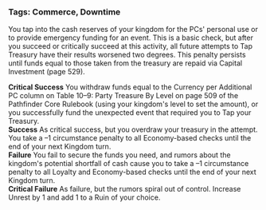 ### Tags: Commerce, Downtime

You tap into the cash reserves of your kingdom for the PCs' personal use or to provide emergency funding for an event. This is a basic check, but after you succeed or critically succeed at this activity, all future attempts to Tap Treasury have their results worsened two degrees. This penalty persists until funds equal to those taken from the treasury are repaid via Capital Investment (page 529).  
  
**Critical Success** You withdraw funds equal to the Currency per Additional PC column on Table 10–9: Party Treasure By Level on page 509 of the Pathfinder Core Rulebook (using your kingdom's level to set the amount), or you successfully fund the unexpected event that required you to Tap your Treasury.  
**Success** As critical success, but you overdraw your treasury in the attempt. You take a –1 circumstance penalty to all Economy-based checks until the end of your next Kingdom turn.  
**Failure** You fail to secure the funds you need, and rumors about the kingdom's potential shortfall of cash cause you to take a –1 circumstance penalty to all Loyalty and Economy-based checks until the end of your next Kingdom turn.  
**Critical Failure** As failure, but the rumors spiral out of control. Increase Unrest by 1 and add 1 to a Ruin of your choice.

